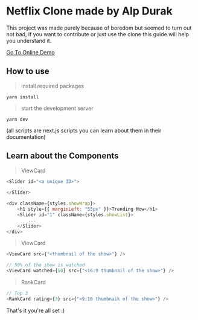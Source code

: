 
# Netflix Clone made by Alp Durak

This project was made purely because of boredom but seemed to turn out not bad, if you want to contribute or just use the clone this guide will help you understand it.

[Go To Online Demo](https://netflix-clone-alpdurak.vercel.app/browse)

## How to use

> install required packages
```
yarn install
```

> start the development server
```
yarn dev
```
(all scripts are next.js scripts you can learn about them in their documentation)

## Learn about the Components

> ViewCard
```javascript
<Slider id="<a unique ID>">
    ...
</Slider>
```
```javascript
<div className={styles.showWrap}>
    <h1 style={{ marginLeft: "55px" }}>Trending Now</h1>
    <Slider id="1" className={styles.showList}>
        ...
    </Slider>
</div>
```

> ViewCard
```javascript
<ViewCard src={"<thumbnail of the show>"} />
```
```javascript
// 50% of the show is watched
<ViewCard watched={50} src={"<16:9 thumbnail of the show>"} />
```

> RankCard
```javascript
// Top 3
<RankCard rating={3} src={"<9:16 thumbnaik of the show>"} />
```

That's it you're all set :)
